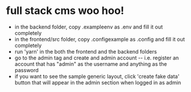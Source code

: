 # full stack cms woo hoo!

- in the backend folder, copy .exampleenv as .env and fill it out completely
- in the frontend/src folder, copy .configexample as .config and fill it out completely
- run 'yarn' in the both the frontend and the backend folders
- go to the admin tag and create and admin account -- i.e. register an account that has "admin" as the username and anything as the password
- if you want to see the sample generic layout, click 'create fake data' button that will appear in the admin section when logged in as admin